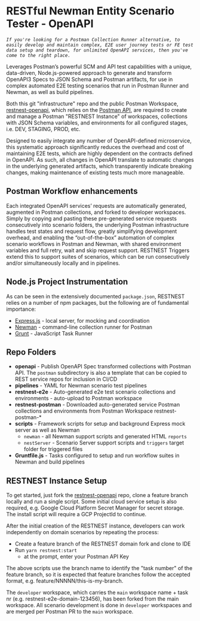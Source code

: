 # RESTful Newman Entity Scenario Tester - OpenAPI 

*`If you're looking for a Postman Collection Runner alternative, to easily develop and maintain complex, E2E user journey tests or FE test data setup and teardown, for unlimited OpenAPI services, then you've come to the right place.`*

Leverages Postman’s powerful SCM and API test capabilities with a unique, data-driven, Node.js-powered approach to generate and transform OpenAPI3 Specs to JSON Schema and Postman artifacts, for use in complex automated E2E testing scenarios that run in Postman Runner and Newman, as well as build pipelines.

Both this git "infrastructure" repo and the public Postman Workspace, [restnest-openapi](https://restnest-openapi.postman.co/workspace/restnest-openapi~f84b6021-ed78-4245-b4ce-fbbba11013c9/overview), which relies on the [Postman API](https://www.postman.com/postman/workspace/postman-public-workspace/collection/12959542-c8142d51-e97c-46b6-bd77-52bb66712c9a), are required to create and manage a Postman "RESTNEST Instance" of workspaces, collections with JSON Schema variables, and environments for all configured stages, i.e. DEV, STAGING, PROD, etc. 

Designed to easily integrate any number of OpenAPI-defined microservice, this systematic approach significantly reduces the overhead and cost of maintaining E2E tests, which are highly dependent on the contracts defined in OpenAPI. As such, all changes in OpenAPI translate to automatic changes in the underlying generated artifacts, which transparently indicate breaking changes, making maintenance of existing tests much more manageable.

## Postman Workflow enhancements

Each integrated OpenAPI services’ requests are automatically generated, augmented in Postman collections, and forked to developer workspaces. Simply by copying and pasting these pre-generated service requests consecutively into scenario folders, the underlying Postman infrastructure handles test states and request flow, greatly simplifying development overhead, and enabling the “out-of-the-box” automation of complex scenario workflows in Postman and Newman, with shared environment variables and full retry, wait and skip request support. RESTNEST Triggers extend this to support suites of scenarios, which can be run consecutively and/or simultaneously locally and in pipelines.   

## Node.js Project Instrumentation

As can be seen in the extensively documented `package.json`, RESTNEST relies on a number of npm packages, but the following are of fundamental importance:

* [Express.js]() - local server, for mocking and coordination
* [Newman]() - command-line collection runner for Postman 
* [Grunt]() - JavaScript Task Runner


## Repo Folders
* **openapi** - Publish OpenAPI Spec transformed collections with Postman API. The `postman` subdirectory is also a template that can be copied to REST service repos for inclusion in CI/CD
* **pipelines** - YAML for Newman scenario test pipelines 
* **restnest-e2e** - Auto-generated e2e test scenario collections and environments - auto-upload to Postman workspace 
* **restnest-postman** - Downloaded auto-generated service Postman collections and environments from Postman Workspace restnest-postman-*
* **scripts** - Framework scripts for setup and background Express mock server as well as Newman
    * `newman` - all Newman support scripts and generated HTML `reports`
    * `nestServer` - Scenario Server support scripts and `triggers` target folder for triggered files
* **Gruntfile.js** - Tasks configured to setup and run workflow suites in Newman and build pipelines

## RESTNEST Instance Setup

To get started, just fork the [restnest-openapi](https://github.com/dswinscoe-org/restnest-openapi) repo, clone a feature branch locally and run a single script. Some initial cloud service setup is also required, e.g. Google Cloud Platform Secret Manager for secret storage. The install script will require a GCP ProjectId to continue.

After the initial creation of the RESTNEST instance, developers can work independently on domain scenarios by repeating the process:

* Create a feature branch of the RESTNEST domain fork and clone to IDE
* Run ```yarn restnest:start```
   * at the prompt, enter your Postman API Key

The above scripts use the branch name to identify the "task number" of the feature branch, so it is expected that feature branches follow the accepted format, e.g. feature/NNNNN/this-is-my-branch.

The `developer` workspace, which carries the `main` workspace name + task nr (e.g. restnest-e2e-domain-123456), has been forked from the main workspace. All scenario development is done in `developer` workspaces and are merged per Postman PR to the `main` workspace.  
